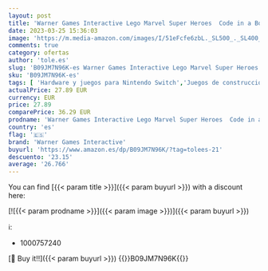 ```yaml
---
layout: post
title: 'Warner Games Interactive Lego Marvel Super Heroes  Code in a Box  Switch'
date: 2023-03-25 15:36:03
image: 'https://m.media-amazon.com/images/I/51eFcfe6zbL._SL500_._SL400_.jpg'
comments: true
category: ofertas
author: 'tole.es'
slug: 'B09JM7N96K-es Warner Games Interactive Lego Marvel Super Heroes Code in...'
sku: 'B09JM7N96K-es'
tags: [ 'Hardware y juegos para Nintendo Switch','Juegos de construcción para niños','Juegos para Nintendo Switch','Juguetes','Juguetes y juegos','Videojuegos','lego','warner games interactive','🇪🇸', ]
actualPrice: 27.89 EUR
currency: EUR
price: 27.89
comparePrice: 36.29 EUR
prodname: 'Warner Games Interactive Lego Marvel Super Heroes  Code in a Box  Switch'
country: 'es'
flag: '🇪🇸'
brand: 'Warner Games Interactive'
buyurl: 'https://www.amazon.es/dp/B09JM7N96K/?tag=tolees-21'
descuento: '23.15'
average: '26.766'
---
```


You can find [{{< param title >}}]({{< param buyurl >}}) with a discount here:

[![{{< param prodname >}}]({{< param image >}})]({{< param buyurl >}})

ℹ️:

- 1000757240

[🛒 Buy it!!]({{< param buyurl >}})
{{<world>}}B09JM7N96K{{</world>}}
